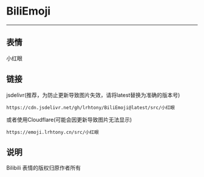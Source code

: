 # BiliEmoji
---
## 表情
小红眼
## 链接
jsdelivr(推荐，为防止更新导致图片失效，请将latest替换为准确的版本号)
```
https://cdn.jsdelivr.net/gh/lrhtony/BiliEmoji@latest/src/小红眼
```
或者使用Cloudflare(可能会因更新导致图片无法显示)
```
https://emoji.lrhtony.cn/src/小红眼
```
## 说明
Bilibili 表情的版权归原作者所有
